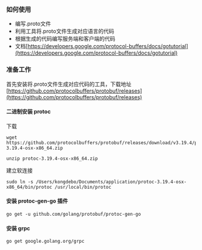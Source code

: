 ### 如何使用
- 编写.proto文件
- 利用工具将.proto文件生成对应语言的代码
- 根据生成的代码编写服务端和客户端的代码
- 文档[https://developers.google.com/protocol-buffers/docs/gotutorial](https://developers.google.com/protocol-buffers/docs/gotutorial)

### 准备工作
首先安装将.proto文件生成对应代码的工具，下载地址 [https://github.com/protocolbuffers/protobuf/releases](https://github.com/protocolbuffers/protobuf/releases)


#### 二进制安装 protoc
下载
```
wget https://github.com/protocolbuffers/protobuf/releases/download/v3.19.4/protoc-3.19.4-osx-x86_64.zip

unzip protoc-3.19.4-osx-x86_64.zip
```

建立软连接
```
sudo ln -s /Users/kongdebo/Documents/application/protoc-3.19.4-osx-x86_64/bin/protoc /usr/local/bin/protoc
```

#### 安装 protoc-gen-go 插件
```
go get -u github.com/golang/protobuf/protoc-gen-go
```

#### 安装 grpc
```
go get google.golang.org/grpc
```